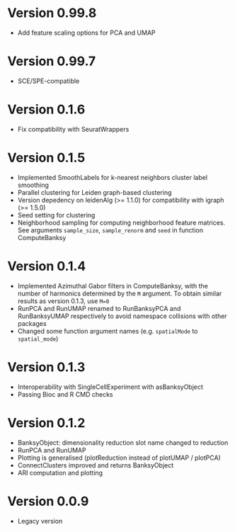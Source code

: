 
# Version 0.99.8

+ Add feature scaling options for PCA and UMAP

# Version 0.99.7

+ SCE/SPE-compatible

# Version 0.1.6

+ Fix compatibility with SeuratWrappers

# Version 0.1.5

+ Implemented SmoothLabels for k-nearest neighbors cluster label smoothing
+ Parallel clustering for Leiden graph-based clustering
+ Version depedency on leidenAlg (>= 1.1.0) for compatibility with igraph (>= 1.5.0)
+ Seed setting for clustering
+ Neighborhood sampling for computing neighborhood feature matrices. See arguments 
`sample_size`, `sample_renorm` and `seed` in function ComputeBanksy

# Version 0.1.4

+ Implemented Azimuthal Gabor filters in ComputeBanksy, with the number of 
harmonics determined by the `M` argument. To obtain similar results as version 
0.1.3, use `M=0`
+ RunPCA and RunUMAP renamed to RunBanksyPCA and RunBanksyUMAP respectively to 
avoid namespace collisions with other packages
+ Changed some function argument names (e.g. `spatialMode` to `spatial_mode`)

# Version 0.1.3

+ Interoperability with SingleCellExperiment with asBanksyObject
+ Passing Bioc and R CMD checks

# Version 0.1.2

+ BanksyObject: dimensionality reduction slot name changed to reduction
+ RunPCA and RunUMAP
+ Plotting is generalised (plotReduction instead of plotUMAP / plotPCA)
+ ConnectClusters improved and returns BanksyObject
+ ARI computation and plotting 

# Version 0.0.9 

+ Legacy version
